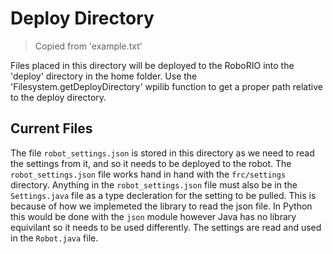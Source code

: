# Deploy Directory

> Copied from 'example.txt'

Files placed in this directory will be deployed to the RoboRIO into the
'deploy' directory in the home folder. Use the 'Filesystem.getDeployDirectory' wpilib function
to get a proper path relative to the deploy directory.

## Current Files

The file `robot_settings.json` is stored in this directory as we need to read the settings from it, and so it needs to be deployed to the robot.
The `robot_settings.json` file works hand in hand with the `frc/settings` directory. Anything in the `robot_settings.json` file must also be in the `Settings.java` file as a type decleration for the setting to be pulled.
This is because of how we implemeted the library to read the json file.
In Python this would be done with the `json` module however Java has no library equivilant so it needs to be used differently. The settings are read and used in the `Robot.java` file.